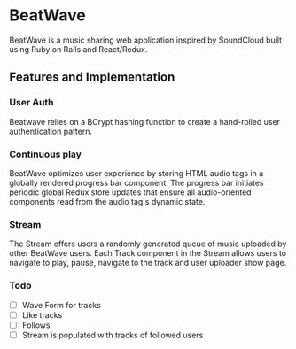# BeatWave

BeatWave is a music sharing web application inspired by SoundCloud built using Ruby on Rails and React/Redux.

[beatwave]: https://beatwave.herokuapp.com

## Features and Implementation

### User Auth

Beatwave relies on a BCrypt hashing function to create a hand-rolled user authentication pattern.

### Continuous play

BeatWave optimizes user experience by storing HTML audio tags in a globally rendered progress bar component. The progress bar initiates periodic global Redux store updates that ensure all audio-oriented components read from the audio tag's dynamic state. 

### Stream

The Stream offers users a randomly generated queue of music uploaded by other BeatWave users. Each Track component in the Stream allows users to navigate to play, pause, navigate to the track and user uploader show page.

### Todo
- [ ] Wave Form for tracks
- [ ] Like tracks
- [ ] Follows
- [ ] Stream is populated with tracks of followed users
